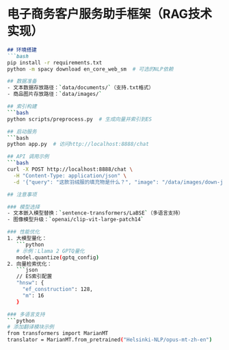 # 电子商务客户服务助手框架（RAG技术实现）

```markdown
## 环境搭建
```bash
pip install -r requirements.txt
python -m spacy download en_core_web_sm  # 可选的NLP依赖

## 数据准备
- 文本数据存放路径：`data/documents/`（支持.txt格式）
- 商品图片存放路径：`data/images/`

## 索引构建
```bash
python scripts/preprocess.py  # 生成向量并索引到ES

## 启动服务
```bash
python app.py  # 访问http://localhost:8888/chat

## API 调用示例
```bash
curl -X POST http://localhost:8888/chat \
  -H "Content-Type: application/json" \
  -d '{"query": "这款羽绒服的填充物是什么？", "image": "/data/images/down-jacket-123.jpg"}'

## 注意事项

### 模型选择
- 文本嵌入模型替换：`sentence-transformers/LaBSE`（多语言支持）
- 图像模型升级：`openai/clip-vit-large-patch14`

### 性能优化
1. 大模型量化：
   ```python
   # 示例：Llama 2 GPTQ量化
   model.quantize(gptq_config)
2. 向量检索优化：
   ```json
   // ES索引配置
   "hnsw": {
     "ef_construction": 128,
     "m": 16
   }

### 多语言支持
```python
# 添加翻译模块示例
from transformers import MarianMT
translator = MarianMT.from_pretrained("Helsinki-NLP/opus-mt-zh-en")
